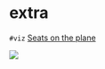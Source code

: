 # extra

`#viz` [Seats on the plane](https://www.reddit.com/r/adventofcode/comments/k75oj1/2020_day_5_so_i_decided_to_visualise_the_input_of/)

![](https://i.redd.it/6ru6ouzgpc361.png)
